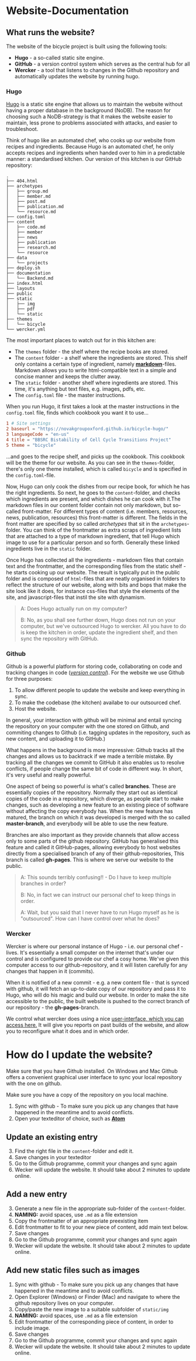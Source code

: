 # Website-Documentation

## What runs the website?

The website of the bicycle project is built using the following tools:

- **Hugo** - a so-called static site engine.
- **GitHub** - a version control system which serves as the central hub for all
- **Wercker** - a tool that listens to changes in the Github repository and automatically updates the website by running hugo.

### Hugo
[Hugo](http://gohugo.io) is a static site engine that allows us to maintain the website without having a proper database in the background (NoDB). The reason for choosing such a NoDB-strategy is that it makes the website easier to maintain, less prone to problems associated with attacks, and easier to troubleshoot.

Think of hugo like an automated chef, who cooks up our website from recipes and ingredients. Because Hugo is an automated chef, he only accepts recipes and ingredients when handed over to him in a predictable manner: a standardised kitchen. Our version of this kitchen is our GitHub repository:

```
.
├── 404.html
├── archetypes
│   ├── group.md
│   ├── member.md
│   ├── post.md
│   ├── publication.md
│   └── resource.md
├── config.toml
├── content
│   ├── code.md
│   ├── member
│   ├── news
│   ├── publication
│   ├── research.md
│   └── resource
├── data
│   └── projects
├── deploy.sh
├── documentation
│   └── Backend.md
├── index.html
├── layouts
├── public
├── static
│   ├── img
│   ├── pdf
│   └── static
├── themes
│   └── bicycle
└── wercker.yml

```
The most important places to watch out for in this kitchen are:
- The `themes` folder - the shelf where the recipe books are stored.
- The `content` folder - a shelf where the ingredients are stored. This shelf only contains a certain type of ingredient, namely [**markdown**](https://en.wikipedia.org/wiki/Markdown)-files. Markdown allows you to write html-compatible text in a simple and concise manner and keeps the clutter away.
- The `static` folder - another shelf where ingredients are stored. This time, it's anything but text files, e.g. images, pdfs, etc.
- The `config.toml` file - the master instructions.

When you run Hugo, it first takes a look at the master instructions in the `config.toml` file, finds which cookbook you want it to use...

```toml
1 # Site settings
2 baseurl = "https://novakgroupoxford.github.io/bicycle-hugo/"
3 languageCode = "en-us"
4 title = "BBSRC Bistability of Cell Cycle Transitions Project"
5 theme = "bicycle"
```

...and goes to the recipe shelf, and picks up the cookbook. This cookbook will be the theme for our website. As you can see in the `themes`-folder, there's only one theme installed, which is called `bicycle` and is specified in the `config.toml`-file.

Now, Hugo can only cook the dishes from our recipe book, for which he has the right ingredients. So next, he goes to the `content`-folder, and checks which ingredients are present, and which dishes he can cook with it.The markdown files in our content folder contain not only markdown, but so-called front-matter. For different types of content (i.e. members, resources, news, publication, resources) this front-matter is different. The fields in the front matter are specified by so called *archetypes* that sit in the `archetypes`-folder. You can think of the frontmatter as extra scraps of ingredient lists that are attached to a type of markdown ingredient, that tell Hugo which image to use for a particular person and so forth. Generally these linked ingredients live in the `static` folder.

Once Hugo has collected all the ingredients - markdown files that contain text and the frontmatter, and the corresponding files from the static shelf - he starts cooking up our website.
The result is typically put in the public folder and is composed of `html`-files that are neatly organised in folders to reflect the structure of our website, along with bits and bops that make the site look like it does, for instance css-files that style the elements of the site, and javascript-files that instil the site with dynamism.

> A: Does Hugo actually run on my computer?
>
> B: No, as you shall see further down, Hugo does not run on your computer, but we've outsourced Hugo to wercker. All you have to do is keep the kitchen in order, update the ingredient shelf, and then sync the repository with GitHub.

### Github
Github is a powerful platform for storing code, collaborating on code and tracking changes in code ([*version control*](https://en.wikipedia.org/wiki/Version_control)). For the website we use Github for three purposes:

1. To allow different people to update the website and keep everything in sync.
2. To make the codebase (the kitchen) availabe to our outsourced chef.
3. Host the website.

In general, your interaction with github will be minimal and entail syncing the repository on your computer with the one stored on Github, and commiting changes to Github (i.e. tagging updates in the repository, such as new content, and uploading it to GitHub.)

What happens in the background is more impressive: Github tracks all the changes and allows us to backtrack if we made a terrible mistake. By tracking all the changes we commit to GitHub it also enables us to resolve conflicts, if people change the same bit of code in different way. In short, it's very useful and really powerful.

One aspect of being so powerful is what's called **branches**. These are essentially copies of the repository. Normally they start out as identical copies of the code in a repository, which diverge, as people start to make changes, such as developing a new feature to an existing piece of software without affecting the copy everybody has. When the new feature has matured, the branch on which it was developed is merged with the so called **master-branch**, and everybody will be able to use the new feature.

Branches are also important as they provide channels that allow access only to some parts of the github repository. GitHub has generalised this feature and called it GitHub-pages, allowing everybody to host websites directly from a specialised branch of any of their github-repositories, This branch is called **gh-pages**. This is where we serve our website to the public.

> A: This sounds terribly confusing!! - Do I have to keep multiple branches in order?
>
> B: No, in fact we can instruct our personal chef to keep things in order.
>
> A: Wait, but you said that I never have to run Hugo myself as he is "outsourced". How can I have control over what he does?


### Wercker
Wercker is where our personal instance of Hugo - i.e. our personal chef - lives. It's essentially a small computer on the internet that's under our control and is configured to provide our chef a cosy home. We've given this computer access to our github-repository, and it will listen carefully for any changes that happen in it (commits).

When it is notified of a new commit - e.g. a new content file - that is synced with github, it will fetch an up-to-date copy of our repository and pass it to Hugo, who will do his magic and build our website.
In order to make the site accessible to the public, the built website is pushed to the correct branch of our repository - the **gh-pages**-branch.

We control what wercker does using a nice [user-interface, which you can access here.](https://app.wercker.com/el-uhu/bicycle-hugo/runs) It will give you reports on past builds of the website, and allow you to reconfigure what it does and in which order.

# How do I update the website?

Make sure that you have Github installed. On Windows and Mac Github offers a convenient graphical user interface to sync your local repository with the one on github.

Make sure you have a copy of the repository on you local machine.

1. Sync with github - To make sure you pick up any changes that have happened in the meantime and to avoid conflicts.
2. Open your texteditor of choice, such as [**Atom**](http://atom.io)

## Update an existing entry

3. Find the right file in the `content`-folder and edit it.
4. Save changes in your texteditor
5. Go to the Github programme, commit your changes and sync again
6. Wecker will update the website. It should take about 2 minutes to update online.

## Add a new entry

3. Generate a new file in the appropriate sub-folder of the `content`-folder.
4. **NAMING:** avoid spaces, use `.md` as a file extension
5. Copy the frontmatter of an appropriate preexisting item
6. Edit frontmatter to fit to your new piece of content, add main text below.
7. Save changes
8. Go to the Github programme, commit your changes and sync again
9. Wecker will update the website. It should take about 2 minutes to update online.

## Add new static files such as images
1. Sync with github - To make sure you pick up any changes that have happened in the meantime and to avoid conflicts.
2. Open Explorer (Windows) or Finder (Mac) and navigate to where the github repository lives on your computer.
3. Copy/paste the new image to a suitable subfolder of `static/img`
4. **NAMING:** avoid spaces, use `.md` as a file extension
5. Edit frontmatter of the corresponding piece of content, in order to include image.
6. Save changes
7. Go to the Github programme, commit your changes and sync again
8. Wecker will update the website. It should take about 2 minutes to update online.
